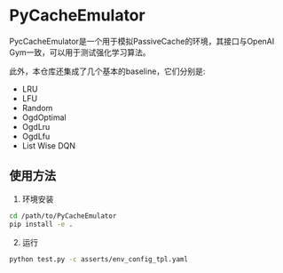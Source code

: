 # PyCacheEmulator

PycCacheEmulator是一个用于模拟PassiveCache的环境，其接口与OpenAI Gym一致，可以用于测试强化学习算法。

此外，本仓库还集成了几个基本的baseline，它们分别是:
- LRU
- LFU
- Random
- OgdOptimal
- OgdLru
- OgdLfu
- List Wise DQN

## 使用方法
1. 环境安装

```sh
cd /path/to/PyCacheEmulator
pip install -e .
```

2. 运行
```sh
python test.py -c asserts/env_config_tpl.yaml
```